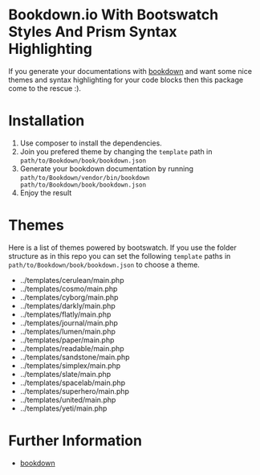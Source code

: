 # Bookdown.io With Bootswatch Styles And Prism Syntax Highlighting

If you generate your documentations with [bookdown](http://bookdown.io/) and want some nice themes and syntax highlighting 
for your code blocks then this package come to the rescue :).

# Installation

1. Use composer to install the dependencies. 
2. Join you prefered theme by changing the ```template``` path in ```path/to/Bookdown/book/bookdown.json```
3. Generate your bookdown documentation by running ```path/to/Bookdown/vendor/bin/bookdown path/to/Bookdown/book/bookdown.json```
4. Enjoy the result

# Themes

Here is a list of themes powered by bootswatch. If you use the folder structure as in this repo you can set the following
```template``` paths in ```path/to/Bookdown/book/bookdown.json``` to choose a theme.

* ../templates/cerulean/main.php
* ../templates/cosmo/main.php
* ../templates/cyborg/main.php
* ../templates/darkly/main.php
* ../templates/flatly/main.php
* ../templates/journal/main.php
* ../templates/lumen/main.php
* ../templates/paper/main.php
* ../templates/readable/main.php
* ../templates/sandstone/main.php
* ../templates/simplex/main.php
* ../templates/slate/main.php
* ../templates/spacelab/main.php
* ../templates/superhero/main.php
* ../templates/united/main.php
* ../templates/yeti/main.php

# Further Information

* [bookdown](https://github.com/bookdown/Bookdown.Bookdown)



